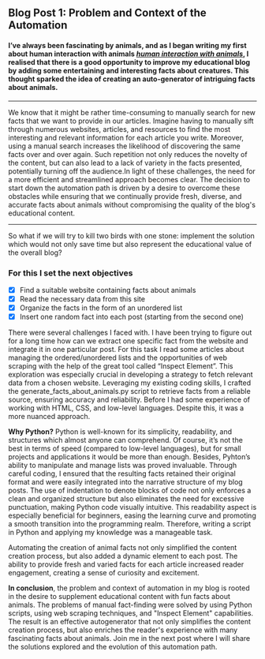 ## Blog Post 1: Problem and Context of the Automation

#### I’ve always been fascinating by animals, and as I began writing my first about human interaction with animals [*human interaction with animals*](https://github.com/23W-GBAC/NastLenBlog/blob/main/First_Post.md), I realised that there is a good opportunity to improve my educational blog by adding some entertaining and interesting facts about creatures. This thought sparked the idea of creating an auto-generator of intriguing facts about animals.
<hr>
We know that it might be rather time-consuming to manually search for new facts that we want to provide in our articles. Imagine having to manually sift through numerous websites, articles, and resources to find the most interesting and relevant information for each article you write. Moreover, using a manual search increases the likelihood of discovering the same facts over and over again. Such repetition not only reduces the novelty of the content, but can also lead to a lack of variety in the facts presented, potentially turning off the audience.In light of these challenges, the need for a more efficient and streamlined approach becomes clear. The decision to start down the automation path is driven by a desire to overcome these obstacles while ensuring that we continually provide fresh, diverse, and accurate facts about animals without compromising the quality of the blog's educational content. 

<hr>

So what if we will try to kill two birds with one stone: implement the solution which would not only save time but also represent the educational value of the overall blog? 
 
 ### For this I set the next objectives

- [x] Find a suitable website containing facts about animals
- [x] Read the necessary data from this site
- [x] Organize the facts in the form of an unordered list
- [x] Insert one random fact into each post (starting from the second one)

There were several challenges I faced with. I have been trying to figure out for a long time how can we extract one specific fact from the website and integrate it in one particular post. For this task I read some articles about managing the ordered/unordered lists and the opportunities of web scraping with the help of the great tool called “Inspect Element”. This exploration was especially crucial in developing a strategy to fetch relevant data from a chosen website. Leveraging my existing coding skills, I crafted the generate_facts_about_animals.py script to retrieve facts from a reliable source, ensuring accuracy and reliability. Before I had some experience of working with HTML, CSS, and low-level languages. Despite this, it was a more nuanced approach. 

**Why Python?**
Python is well-known for its simplicity, readability, and structures which almost anyone can comprehend. Of course, it’s not the best in terms of speed (compared to low-level languages), but for small projects and applications it would be more than enough. Besides, Pyhton’s ability to manipulate and manage lists was proved invaluable. Through careful coding, I ensured that the resulting facts retained their original format and were easily integrated into the narrative structure of my blog posts. The use of indentation to denote blocks of code not only enforces a clean and organized structure but also eliminates the need for excessive punctuation, making Python code visually intuitive. This readability aspect is especially beneficial for beginners, easing the learning curve and promoting a smooth transition into the programming realm.
Therefore, writing a script in Python and applying my knowledge was a manageable task. 

Automating the creation of animal facts not only simplified the content creation process, but also added a dynamic element to each post. The ability to provide fresh and varied facts for each article increased reader engagement, creating a sense of curiosity and excitement.

**In conclusion**, the problem and context of automation in my blog is rooted in the desire to supplement educational content with fun facts about animals. The problems of manual fact-finding were solved by using Python scripts, using web scraping techniques, and "Inspect Element" capabilities. The result is an effective autogenerator that not only simplifies the content creation process, but also enriches the reader's experience with many fascinating facts about animals. Join me in the next post where I will share the solutions explored and the evolution of this automation path.


